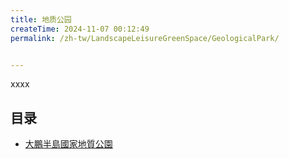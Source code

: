 ```yaml
---
title: 地质公园
createTime: 2024-11-07 00:12:49
permalink: /zh-tw/LandscapeLeisureGreenSpace/GeologicalPark/


---
```


xxxx

## 目录
- [大鵬半島國家地質公園](./1.大鹏半岛国家地质公园.md)
